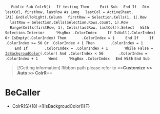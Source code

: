 &nbsp;&nbsp;&nbsp;&nbsp;
`Public Sub ColrR()`
&nbsp;&nbsp;&nbsp;&nbsp;`If testing Then`
&nbsp;&nbsp;&nbsp;&nbsp;&nbsp;&nbsp;&nbsp;&nbsp;`Exit Sub`
&nbsp;&nbsp;&nbsp;&nbsp;`End If`
&nbsp;&nbsp;&nbsp;&nbsp;`Dim lastCol, firstRow, lastRow As Long`
&nbsp;&nbsp;&nbsp;&nbsp;`lastCol = ActiveSheet.[A1].End(xlToRight).Column`
&nbsp;&nbsp;&nbsp;&nbsp;`firstRow = Selection.Cells(1, 1).Row`
&nbsp;&nbsp;&nbsp;&nbsp;`lastRow = Selection.Cells(Selection.Rows.count, 1).Row`
&nbsp;&nbsp;&nbsp;&nbsp;`Range(Cells(firstRow, 1), Cells(lastRow, lastCol)).Select`
&nbsp;&nbsp;&nbsp;&nbsp;`With Selection.Interior`
&nbsp;&nbsp;&nbsp;&nbsp;&nbsp;&nbsp;&nbsp;&nbsp;`'MsgBox .ColorIndex`
&nbsp;&nbsp;&nbsp;&nbsp;&nbsp;&nbsp;&nbsp;&nbsp;`If IsNull(.ColorIndex) Or IsEmpty(.ColorIndex) Then`
&nbsp;&nbsp;&nbsp;&nbsp;&nbsp;&nbsp;&nbsp;&nbsp;&nbsp;&nbsp;&nbsp;&nbsp;`.ColorIndex = 1`
&nbsp;&nbsp;&nbsp;&nbsp;&nbsp;&nbsp;&nbsp;&nbsp;`End If`
&nbsp;&nbsp;&nbsp;&nbsp;&nbsp;&nbsp;&nbsp;&nbsp;`If .ColorIndex >= 56 Or .ColorIndex < 1 Then`
&nbsp;&nbsp;&nbsp;&nbsp;&nbsp;&nbsp;&nbsp;&nbsp;&nbsp;&nbsp;&nbsp;&nbsp;`.ColorIndex = 1`
&nbsp;&nbsp;&nbsp;&nbsp;&nbsp;&nbsp;&nbsp;&nbsp;`End If`
&nbsp;&nbsp;&nbsp;&nbsp;
&nbsp;&nbsp;&nbsp;&nbsp;&nbsp;&nbsp;&nbsp;&nbsp;`.ColorIndex = .ColorIndex + 1`
&nbsp;&nbsp;&nbsp;&nbsp;
&nbsp;&nbsp;&nbsp;&nbsp;&nbsp;&nbsp;&nbsp;&nbsp;`While False = `[`IsBackgroudColor`](IsBackgroudColor)`(.Color) And .ColorIndex < 56`
&nbsp;&nbsp;&nbsp;&nbsp;&nbsp;&nbsp;&nbsp;&nbsp;&nbsp;&nbsp;&nbsp;&nbsp;`.ColorIndex = .ColorIndex + 1`
&nbsp;&nbsp;&nbsp;&nbsp;&nbsp;&nbsp;&nbsp;&nbsp;`Wend`
&nbsp;&nbsp;&nbsp;&nbsp;&nbsp;&nbsp;&nbsp;&nbsp;`'MsgBox .ColorIndex`
&nbsp;&nbsp;&nbsp;&nbsp;`End With`
`End Sub`


> [!Getting information]
> Ribbon path please refer to ==**Customize >> Auto >> ColrR**==


# BeCaller
- ColrR{S}(18)->[[IsBackgroudColor]]{F}

